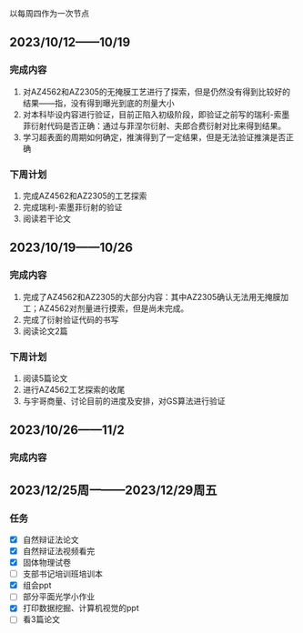 以每周四作为一次节点

## 2023/10/12——10/19
### 完成内容
1. 对AZ4562和AZ2305的无掩膜工艺进行了探索，但是仍然没有得到比较好的结果——指，没有得到曝光到底的剂量大小
2. 对本科毕设内容进行验证，目前正陷入初级阶段，即验证之前写的瑞利-索墨菲衍射代码是否正确：通过与菲涅尔衍射、夫郎合费衍射对比来得到结果。
3. 学习超表面的周期如何确定，推演得到了一定结果，但是无法验证推演是否正确

### 下周计划
1. 完成AZ4562和AZ2305的工艺探索
2. 完成瑞利-索墨菲衍射的验证
3. 阅读若干论文

## 2023/10/19——10/26
### 完成内容
1. 完成了AZ4562和AZ2305的大部分内容：其中AZ2305确认无法用无掩膜加工；AZ4562对剂量进行摸索，但是尚未完成。
2. 完成了衍射验证代码的书写
3. 阅读论文2篇

### 下周计划
1. 阅读5篇论文
2. 进行AZ4562工艺探索的收尾
3. 与宇哥商量、讨论目前的进度及安排，对GS算法进行验证

## 2023/10/26——11/2
### 完成内容





## 2023/12/25周一——2023/12/29周五
### 任务
- [x] 自然辩证法论文
- [x] 自然辩证法视频看完
- [x] 固体物理试卷
- [ ] 支部书记培训班培训本
- [x] 组会ppt
- [ ] 部分平面光学小作业
- [x] 打印数据挖掘、计算机视觉的ppt
- [ ] 看3篇论文